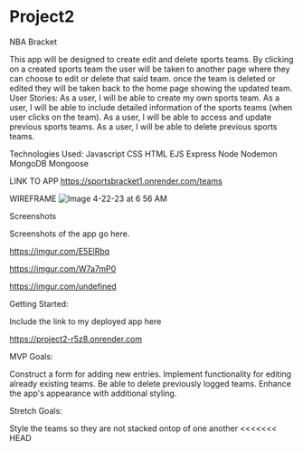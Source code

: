 # Project2
NBA Bracket

This app will be designed to create edit and delete sports teams. By clicking on a created sports team the user will be taken to another page where they can choose to edit or delete that said team. once the team is deleted or edited they will be taken back to the home page showing the updated team.
User Stories:
As a user, I will be able to create my own sports team.
As a user, I will be able to include detailed information of the sports teams (when user clicks on the team).
As a user, I will be able to access and update previous sports teams.
As a user, I will be able to delete previous sports teams.

Technologies Used:
Javascript
CSS
HTML
EJS
Express
Node
Nodemon
MongoDB
Mongoose


LINK TO APP
https://sportsbracket1.onrender.com/teams

WIREFRAME
![Image 4-22-23 at 6 56 AM](https://user-images.githubusercontent.com/122856513/233784647-c3ad7af6-17ec-41d5-ab82-91f244754877.JPEG)

Screenshots

Screenshots of the app go here.

https://imgur.com/E5ElRbq

https://imgur.com/W7a7mP0

https://imgur.com/undefined

Getting Started:

Include the link to my deployed app here 

https://project2-r5z8.onrender.com

MVP Goals:

Construct a form for adding new entries.
Implement functionality for editing already existing teams.
Be able to delete previously logged teams.
Enhance the app's appearance with additional styling.

Stretch Goals:

Style the teams so they are not stacked ontop of one another
<<<<<<< HEAD

